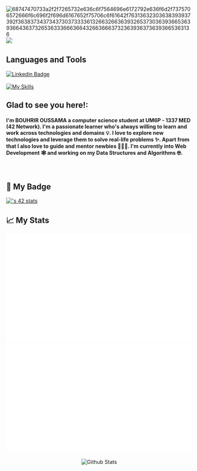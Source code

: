 ![68747470733a2f2f7265732e636c6f7564696e6172792e636f6d2f7375706572666f6c696f2f696d6167652f75706c6f61642f76313632303638393937392f363837343734373037333361326632663639326537303639366536393664363732653633366636643266366637323639363736393665363136](https://user-images.githubusercontent.com/58959408/232639433-cb0aea21-66f0-4508-a771-85e2089c5a87.gif)
[![](https://visitcount.itsvg.in/api?id=Bouhrir&label=Profile%20Views&color=0&icon=5&pretty=true)](https://visitcount.itsvg.in)

<h2>
Languages and Tools
</h2>

[![Linkedin Badge](https://img.shields.io/badge/linkedin-%230077B5.svg?style=for-the-badge&logo=linkedin&logoColor=white)](https://www.linkedin.com/in/oussama-bouhrir-8492a6239/)<br></br>
[![My Skills](https://skillicons.dev/icons?i=c,cpp,bash,vscode,github,git,visualstudio,swift)](https://skillicons.dev)
<br>
   <h2>
   Glad to see you here!:
     <h4>
     I'm BOUHRIR OUSSAMA a computer science student at UM6P - 1337 MED (42 Network). I'm a passionate learner who's always willing to learn and work across technologies and domains 💡. I love to explore new technologies and leverage them to solve real-life problems ✨. Apart from that I also love to guide      and mentor newbies 👨🏻‍💻. I'm currently into Web Development 🕸️ and working on my Data Structures and Algorithms 🤓.
    </h4>
   </h2>
</br>

## 🎫 My Badge
[![<obouhrir>'s 42 stats](https://badge.mediaplus.ma/blck/obouhrir)](https://github.com/oakoudad/badge42)

## 📈 My Stats

[![status](https://raw.githubusercontent.com/0bvim/github-stats-transparent/output/generated/overview.svg)](#)
[![languages](https://raw.githubusercontent.com/0bvim/github-stats-transparent/output/generated/languages.svg)](#)

<p align="center">
        <img src="https://raw.githubusercontent.com/mayhemantt/mayhemantt/Update/svg/Bottom.svg" alt="Github Stats" />
</p>
